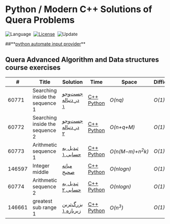 # Python / Modern C++ Solutions of Quera Problems
![Language](https://img.shields.io/badge/language-Python%20%2F%20Modern%20C++-orange.svg)&nbsp;
[![License](https://img.shields.io/badge/license-MIT-blue.svg)](./LICENSE.md)&nbsp;
![Update](https://img.shields.io/badge/update-weekly-green.svg)&nbsp;

##**[python automate input provider](./Python/input_provider.py)\** 

## Quera Advanced Algorithm and Data structures course exercises
|  #  | Title                           | Solution                                                                          | Time                                                                                                   | Space                      | Difficulty    | Tag          | Note           | 
|-----|---------------------------------|-----------------------------------------------------------------------------------|--------------------------------------------------------------------------------------------------------|----------------------------| ------------- |--------------|----------------|
60771 | Searching inside the sequence 1 | [جست‌وجو در دنباله ۱](https://quera.org/college/3016/chapter/10131/lesson/60771/) | [C++](./C++/searching-inside-the-sequence-1.cpp) [Python](./Python/searching-inside-the-sequence-1.py) | _O(nq)_                    | _O(1)_ | Easy | List Searching |
60772 | Searching inside the sequence 2 | [جست‌وجو در دنباله ۲](https://quera.org/college/3016/chapter/10131/lesson/60772/) | [C++](./C++/searching-inside-the-sequence-2.cpp) [Python](./Python/searching-inside-the-sequence-2.py) | _O(n+q+M)_                 | _O(1)_ | Medium | List Searching |
60773 | Arithmetic sequence 1           | [تبدیل به حسابی ۱](https://quera.org/college/3016/chapter/10131/lesson/60773/)  | [C++](./C++/Arithmetic_sequence1.cpp) [Python](./Python/Arithmetic_sequence1.py)                       | _O(n(M−m)+n<sup>2</sup>k)_ | _O(1)_ | Easy | List Sorting   |
146597 | Integer middle                  |  [میانه صحیح](https://quera.org/college/3016/chapter/10131/lesson/146597/) | [C++](./C++/integer_middle.cpp) [Python](./Python/integer_middle.py)                                   | _O(nlogn)_                 | _O(1)_ | Easy | List Searching |
60774 | Arithmetic sequence 2           | [تبدیل به حسابی ۲](https://quera.org/college/3016/chapter/10131/lesson/60774/)  | [C++](./C++/Arithmetic_sequence2.cpp) [Python](./Python/Arithmetic_sequence2.py)                       | _O(nlogn)_                 | _O(1)_ | Medium | List Sorting   |
146661 | greatest sub range 1            | [بزرگ‌ترین زیربازه ۱](https://quera.org/college/3016/chapter/8233/lesson/146661/)  | [C++](./C++/greatest_sub_range_1.cpp) [Python](./Python/greatest_sub_range_1.py)                       | _O(n<sup>3</sup>)_         | _O(1)_ | Easy | List Searching |




